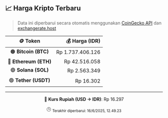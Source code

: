 

<!-- HARGA_KRIPTO -->
## 📈 Harga Kripto Terbaru

> Data ini diperbarui secara otomatis menggunakan [CoinGecko API](https://www.coingecko.com/) dan [exchangerate.host](https://exchangerate.host/)

<div align="center">

| 🪙 Token | 💰 Harga (IDR) |
|:------:|---------------:|
| 🟠 **Bitcoin (BTC)**   | Rp 1.737.406.126 |
| 🔵 **Ethereum (ETH)**  | Rp 42.516.058 |
| 🟣 **Solana (SOL)**    | Rp 2.563.349 |
| 🟢 **Tether (USDT)**   | Rp 16.302 |

---

💱 **Kurs Rupiah (USD → IDR)**: Rp 16.297

🕒 <sub>Terakhir diperbarui: 16/6/2025, 12.49.23</sub>

</div>
<!-- /HARGA_KRIPTO -->